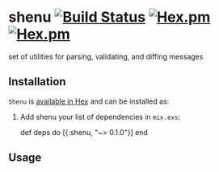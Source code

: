 # shenu [![Build Status](https://travis-ci.org/camshaft/shenu.svg?branch=master)](https://travis-ci.org/camshaft/shenu) [![Hex.pm](https://img.shields.io/hexpm/v/shenu.svg?style=flat-square)](https://hex.pm/packages/shenu) [![Hex.pm](https://img.shields.io/hexpm/dt/shenu.svg?style=flat-square)](https://hex.pm/packages/shenu)

set of utilities for parsing, validating, and diffing messages

## Installation

`Shenu` is [available in Hex](https://hex.pm/docs/publish) and can be installed as:

  1. Add shenu your list of dependencies in `mix.exs`:

        def deps do
          [{:shenu, "~> 0.1.0"}]
        end

## Usage
